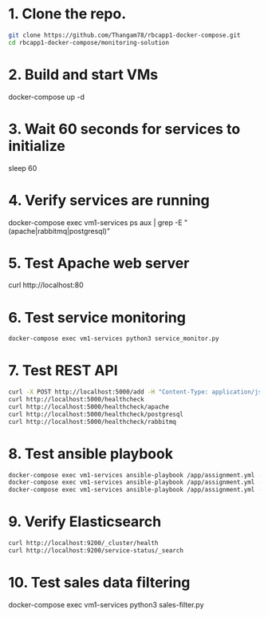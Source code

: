 


# 1. Clone the repo.
```bash
git clone https://github.com/Thangam78/rbcapp1-docker-compose.git
cd rbcapp1-docker-compose/monitoring-solution
```

# 2. Build and start VMs
docker-compose up -d

# 3. Wait 60 seconds for services to initialize
sleep 60

# 4. Verify services are running
docker-compose exec vm1-services ps aux | grep -E "(apache|rabbitmq|postgresql)"

# 5. Test Apache web server
curl http://localhost:80

# 6. Test service monitoring
```bash
docker-compose exec vm1-services python3 service_monitor.py

```

# 7. Test REST API
```bash
curl -X POST http://localhost:5000/add -H "Content-Type: application/json" -d '{"service_name":"apache","service_status":"UP","host_name":"vm1-host"}'
curl http://localhost:5000/healthcheck
curl http://localhost:5000/healthcheck/apache
curl http://localhost:5000/healthcheck/postgresql
curl http://localhost:5000/healthcheck/rabbitmq
````
# 8. Test ansible playbook
```bash
docker-compose exec vm1-services ansible-playbook /app/assignment.yml -i /app/inventory_local.ini -e action=verify_install
docker-compose exec vm1-services ansible-playbook /app/assignment.yml -i /app/inventory_local.ini -e action=check-status
docker-compose exec vm1-services ansible-playbook /app/assignment.yml -i /app/inventory_local.ini -e action=check-disk
```
# 9. Verify Elasticsearch
```bash
curl http://localhost:9200/_cluster/health
curl http://localhost:9200/service-status/_search
```

# 10. Test sales data filtering
docker-compose exec vm1-services python3 sales-filter.py
